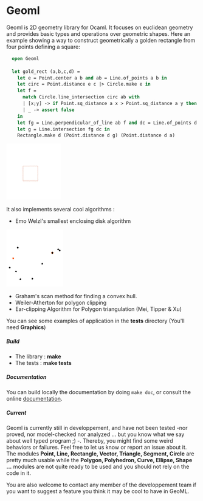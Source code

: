 # Geoml

Geoml is 2D geometry library for Ocaml. It focuses on euclidean geometry
and provides basic types and operations over geometric shapes.
Here an example showing a way to construct geometrically a golden rectangle from four points defining a square:
```OCaml
  open Geoml
  
  let gold_rect (a,b,c,d) =
    let e = Point.center a b and ab = Line.of_points a b in
    let circ = Point.distance e c |> Circle.make e in
    let f =
      match Circle.line_intersection circ ab with
      | [x;y] -> if Point.sq_distance a x > Point.sq_distance a y then x else y
      | _ -> assert false
    in
    let fg = Line.perpendicular_of_line ab f and dc = Line.of_points d c in
    let g = Line.intersection fg dc in
    Rectangle.make d (Point.distance d g) (Point.distance d a)
```
![gr](img/gr.gif)


It also implements several cool algorithms :

* Emo Welzl's smallest enclosing disk algorithm

![ws](img/welzl.gif)
* Graham's scan method for finding a convex hull.
* Weiler-Atherton for polygon clipping
* Ear-clipping Algorithm for Polygon triangulation (Mei, Tipper & Xu)

You can see some examples of application in the **tests** directory (You'll need **Graphics**)

##### Build
- The library : **make**
- The tests : **make tests**

##### Documentation
You can build locally the documentation by doing `make doc`, or consult
the online [documentation](https://ghilesz.github.io/geoml/geoml/index.html).


##### Current
Geoml is currently still in developpement, and have not been tested
-nor proved, nor model-checked nor analyzed ... but you know what we
say about well typed program ;) -. Thereby, you might find some weird
behaviors or failures. Feel free to let us know or report an issue
about it.  The modules **Point, Line, Rectangle, Vector, Triangle,
Segment, Circle** are pretty much usable while the **Polygon,
Polyhedron, Curve, Ellipse, Shape ...** modules are not quite ready to
be used and you should not rely on the code in it.


You are also welcome to contact any member of the developpement team if you want to suggest a feature you think it may be cool to have in GeoML.
